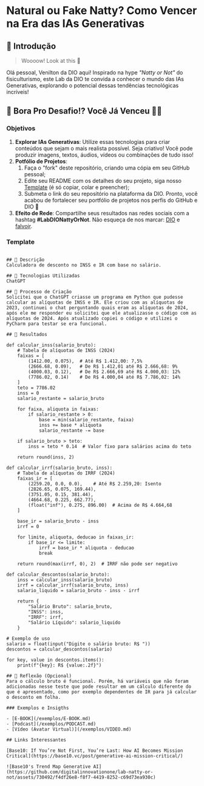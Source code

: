 # Natural ou Fake Natty? Como Vencer na Era das IAs Generativas

## 🚀 Introdução

> Woooow! Look at this 👀

Olá pessoal, Venilton da DIO aqui! Inspirado na hype _"Natty or Not"_ do fisiculturismo, este Lab da DIO te convida a conhecer o mundo das IAs Generativas, explorando o potencial dessas tendências tecnológicas incríveis!

## 🎯 Bora Pro Desafio!? Você Já Venceu 💪🤓

### Objetivos

1. **Explorar IAs Generativas**: Utilize essas tecnologias para criar conteúdos que sejam o mais realista possível. Seja criativo! Você pode produzir imagens, textos, áudios, vídeos ou combinações de tudo isso!
1. **Potfólio de Projetos**:
    1. Faça o "fork" deste repositório, criando uma cópia em seu GitHub pessoal;
    2. Edite seu README com os detalhes do seu projeto, siga nosso [Template](#template) (é só copiar, colar e preencher);
    3. Submeta o link do seu repositório na plataforma da DIO. Pronto, você acabou de fortalecer seu portfólio de projetos nos perfis do GitHub e DIO 🚀
1. **Efeito de Rede**: Compartilhe seus resultados nas redes sociais com a hashtag **#LabDIONattyOrNot**. Não esqueça de nos marcar: [DIO](https://www.linkedin.com/school/dio-makethechange) e [falvojr](https://www.linkedin.com/in/falvojr).

### Template

```markd Cálculo de INSS e IR

## 📒 Descrição
Calculadora de desconto no INSS e IR com base no salário.

## 🤖 Tecnologias Utilizadas
ChatGPT

## 🧐 Processo de Criação
Solicitei que o ChatGPT criasse um programa em Python que pudesse calcular as alíquotas de INSS e IR. Ele criou com as alíquotas de 2023, continuei o chat perguntando quais eram as alíquotas de 2024, após ele me responder eu solicitei que ele atualizasse o código com as alíquotas de 2024. Após atualizado copiei o código e utilizei o PyCharm para testar se era funcional.

## 🚀 Resultados

def calcular_inss(salario_bruto):
    # Tabela de alíquotas de INSS (2024)
    faixas = [
        (1412.00, 0.075),  # Até R$ 1.412,00: 7,5%
        (2666.68, 0.09),   # De R$ 1.412,01 até R$ 2.666,68: 9%
        (4000.03, 0.12),   # De R$ 2.666,69 até R$ 4.000,03: 12%
        (7786.02, 0.14)    # De R$ 4.000,04 até R$ 7.786,02: 14%
    ]
    teto = 7786.02
    inss = 0
    salario_restante = salario_bruto

    for faixa, aliquota in faixas:
        if salario_restante > 0:
            base = min(salario_restante, faixa)
            inss += base * aliquota
            salario_restante -= base

    if salario_bruto > teto:
        inss = teto * 0.14  # Valor fixo para salários acima do teto

    return round(inss, 2)

def calcular_irrf(salario_bruto, inss):
    # Tabela de alíquotas do IRRF (2024)
    faixas_ir = [
        (2259.20, 0.0, 0.0),    # Até R$ 2.259,20: Isento
        (2826.65, 0.075, 169.44),
        (3751.05, 0.15, 381.44),
        (4664.68, 0.225, 662.77),
        (float("inf"), 0.275, 896.00)  # Acima de R$ 4.664,68
    ]

    base_ir = salario_bruto - inss
    irrf = 0

    for limite, aliquota, deducao in faixas_ir:
        if base_ir <= limite:
            irrf = base_ir * aliquota - deducao
            break

    return round(max(irrf, 0), 2)  # IRRF não pode ser negativo

def calcular_descontos(salario_bruto):
    inss = calcular_inss(salario_bruto)
    irrf = calcular_irrf(salario_bruto, inss)
    salario_liquido = salario_bruto - inss - irrf

    return {
        "Salário Bruto": salario_bruto,
        "INSS": inss,
        "IRRF": irrf,
        "Salário Líquido": salario_liquido
    }

# Exemplo de uso
salario = float(input("Digite o salário bruto: R$ "))
descontos = calcular_descontos(salario)

for key, value in descontos.items():
    print(f"{key}: R$ {value:.2f}")

## 💭 Reflexão (Opcional)
Para o cálculo bruto é funcional. Porém, há variáveis que não foram adicionadas nesse teste que pode resultar em um cálculo diferente do que é apresentado, como por exemplo dependentes de IR para já calcular o desconto em folha.

### Exemplos e Insigths

- [E-BOOK](/exemplos/E-BOOK.md)
- [Podcast](/exemplos/PODCAST.md)
- [Vídeo (Avatar Virtual)](/exemplos/VIDEO.md)

## Links Interessantes

[Base10: If You’re Not First, You’re Last: How AI Becomes Mission Critical](https://base10.vc/post/generative-ai-mission-critical/)

![Base10's Trend Map Generative AI](https://github.com/digitalinnovationone/lab-natty-or-not/assets/730492/f4df26e8-f8f7-4419-8252-c69d73ea930c)
